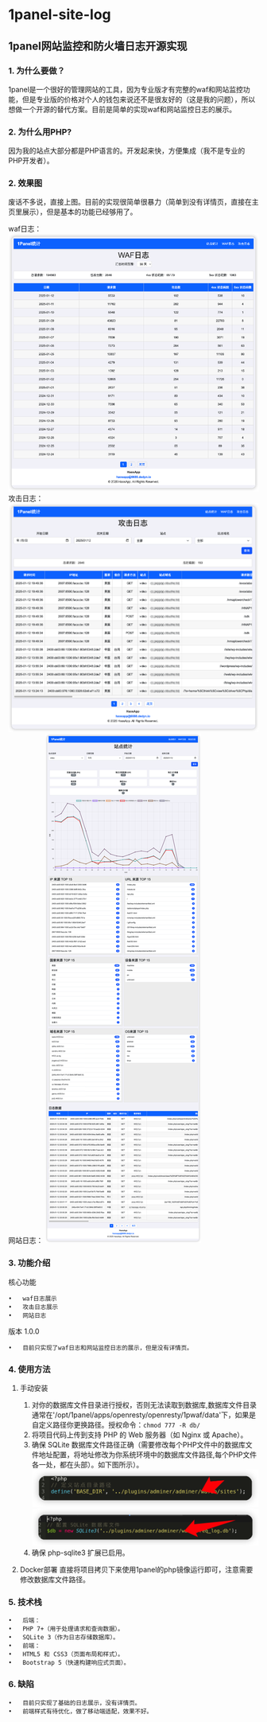 # 1panel-site-log
## 1panel网站监控和防火墙日志开源实现


### 1. 为什么要做？
1panel是一个很好的管理网站的工具，因为专业版才有完整的waf和网站监控功能，但是专业版的价格对个人的钱包来说还不是很友好的（这是我的问题），所以想做一个开源的替代方案。目前是简单的实现waf和网站监控日志的展示。

### 2. 为什么用PHP?
因为我的站点大部分都是PHP语言的。开发起来快，方便集成（我不是专业的PHP开发者）。

### 2. 效果图
废话不多说，直接上图。目前的实现很简单很暴力（简单到没有详情页，直接在主页里展示），但是基本的功能已经够用了。

waf日志：
![alt text](images/waflog.png)
攻击日志：
![alt text](images/wafdetail.png)
网站日志：
![alt text](images/sitelog.png)

### 3. 功能介绍

核心功能

	•	waf日志展示
	•	攻击日志展示
	•	网站日志

版本 1.0.0

	•	目前只实现了waf日志和网站监控日志的展示，但是没有详情页。

### 4. 使用方法

1. 手动安装
    1. 对你的数据库文件目录进行授权，否则无法读取到数据库,数据库文件目录通常在'/opt/1panel/apps/openresty/openresty/1pwaf/data'下，如果是自定义路径你更换路径。授权命令：```chmod 777 -R db/```
	1.	将项目代码上传到支持 PHP 的 Web 服务器（如 Nginx 或 Apache）。
	2.	确保 SQLite 数据库文件路径正确（需要修改每个PHP文件中的数据库文件地址配置，将地址修改为你系统环境中的数据库文件路径,每个PHP文件各一处，都在头部）。如下图所示）。
    ![alt text](images/code1.png)
    ![alt text](images/code2.png)
	3.	确保 php-sqlite3 扩展已启用。

2. Docker部署
    直接将项目拷贝下来使用1panel的php镜像运行即可，注意需要修改数据库文件路径。

### 5. 技术栈
	•	后端：
	•	PHP 7+（用于处理请求和查询数据）。
	•	SQLite 3（作为日志存储数据库）。
	•	前端：
	•	HTML5 和 CSS3（页面布局和样式）。
	•	Bootstrap 5（快速构建响应式页面）。

### 6. 缺陷
    •	目前只实现了基础的日志展示，没有详情页。
    •	前端样式有待优化，做了移动端适配，效果不好。
